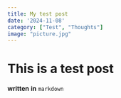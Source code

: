```yaml
---
title: My test post
date: '2024-11-08'
category: ["Test", "Thoughts"]
image: "picture.jpg"
---
```


# This is a test post

__written__ **in** `markdown`

